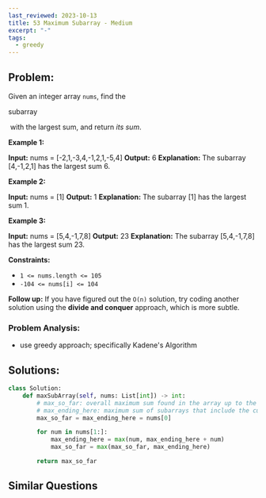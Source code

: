 ```yaml
---
last_reviewed: 2023-10-13
title: 53 Maximum Subarray - Medium
excerpt: "-"
tags:
  - greedy
---
```

## Problem:

Given an integer array `nums`, find the 

subarray

 with the largest sum, and return _its sum_.

**Example 1:**

**Input:** nums = [-2,1,-3,4,-1,2,1,-5,4]
**Output:** 6
**Explanation:** The subarray [4,-1,2,1] has the largest sum 6.

**Example 2:**

**Input:** nums = [1]
**Output:** 1
**Explanation:** The subarray [1] has the largest sum 1.

**Example 3:**

**Input:** nums = [5,4,-1,7,8]
**Output:** 23
**Explanation:** The subarray [5,4,-1,7,8] has the largest sum 23.

**Constraints:**

- `1 <= nums.length <= 105`
- `-104 <= nums[i] <= 104`

**Follow up:** If you have figured out the `O(n)` solution, try coding another solution using the **divide and conquer** approach, which is more subtle.

### Problem Analysis:

- use greedy approach; specifically Kadene's Algorithm

## Solutions:

```python
class Solution:
    def maxSubArray(self, nums: List[int]) -> int:
        # max_so_far: overall maximum sum found in the array up to the current position in the iteration.
        # max_ending_here: maximum sum of subarrays that include the current element
        max_so_far = max_ending_here = nums[0]

        for num in nums[1:]:
            max_ending_here = max(num, max_ending_here + num)
            max_so_far = max(max_so_far, max_ending_here)

        return max_so_far        
```

## Similar Questions